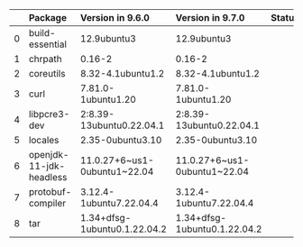 <!-- markdown-link-check-disable -->

|    | Package                 | Version in 9.6.0             | Version in 9.7.0             | Status   |
|---:|:------------------------|:-----------------------------|:-----------------------------|:---------|
|  0 | build-essential         | 12.9ubuntu3                  | 12.9ubuntu3                  |          |
|  1 | chrpath                 | 0.16-2                       | 0.16-2                       |          |
|  2 | coreutils               | 8.32-4.1ubuntu1.2            | 8.32-4.1ubuntu1.2            |          |
|  3 | curl                    | 7.81.0-1ubuntu1.20           | 7.81.0-1ubuntu1.20           |          |
|  4 | libpcre3-dev            | 2:8.39-13ubuntu0.22.04.1     | 2:8.39-13ubuntu0.22.04.1     |          |
|  5 | locales                 | 2.35-0ubuntu3.10             | 2.35-0ubuntu3.10             |          |
|  6 | openjdk-11-jdk-headless | 11.0.27+6~us1-0ubuntu1~22.04 | 11.0.27+6~us1-0ubuntu1~22.04 |          |
|  7 | protobuf-compiler       | 3.12.4-1ubuntu7.22.04.4      | 3.12.4-1ubuntu7.22.04.4      |          |
|  8 | tar                     | 1.34+dfsg-1ubuntu0.1.22.04.2 | 1.34+dfsg-1ubuntu0.1.22.04.2 |          |